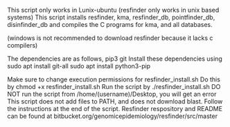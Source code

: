 This script only works in Lunix-ubuntu (resfinder only works in unix based systems)
This script installs resfinder, kma, resfinder_db, pointfinder_db, disinfinder_db
and compiles the C programs for kma, and all databases.

(windows is not recommended to download resfinder because it lacks c compilers)

The dependencies are as follows,
pip3
git
Install these dependencies using
sudo apt install git-all
sudo apt install python3-pip

Make sure to change execution permissions for resfinder_install.sh
Do this by
chmod +x resfinder_install.sh
Run the script by
./resfinder_install.sh
DO NOT run the script from /home/(username)/Desktop, you will get an error
This script does not add files to PATH, and does not download blast. Follow the
instructions at the end of the script.
Resfinder respository and README can be found at
bitbucket.org/genomicepidemiology/resfinder/src/master
